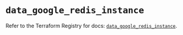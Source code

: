 # `data_google_redis_instance`

Refer to the Terraform Registry for docs: [`data_google_redis_instance`](https://registry.terraform.io/providers/hashicorp/google/5.11.0/docs/data-sources/redis_instance).
